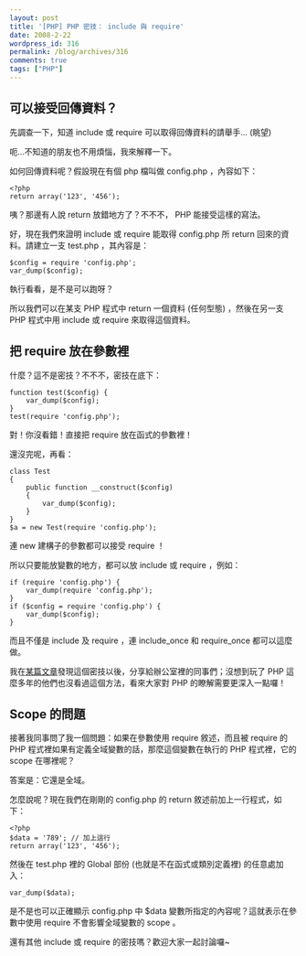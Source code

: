 ```yaml
---
layout: post
title: '[PHP] PHP 密技： include 與 require'
date: 2008-2-22
wordpress_id: 316
permalink: /blog/archives/316
comments: true
tags: ["PHP"]
---
```


## 可以接受回傳資料？

先調查一下，知道 include 或 require 可以取得回傳資料的請舉手... (眺望)

呃...不知道的朋友也不用煩惱，我來解釋一下。

<!--more-->

如何回傳資料呢？假設現在有個 php 檔叫做 config.php ，內容如下：

```
<?php
return array('123', '456');

```

咦？那邊有人說 return 放錯地方了？不不不， PHP 能接受這樣的寫法。

好，現在我們來證明 include 或 require 能取得 config.php 所 return 回來的資料。請建立一支 test.php ，其內容是：

```
$config = require 'config.php';
var_dump($config);

```

執行看看，是不是可以跑呀？

所以我們可以在某支 PHP 程式中 return 一個資料 (任何型態) ，然後在另一支 PHP 程式中用 include 或 require 來取得這個資料。 

## 把 require 放在參數裡 

什麼？這不是密技？不不不，密技在底下：

```
function test($config) {
    var_dump($config);
}
test(require 'config.php');

```

對！你沒看錯！直接把 require 放在函式的參數裡！

還沒完呢，再看：

```
class Test
{
    public function __construct($config)
    {
        var_dump($config);
    }
}
$a = new Test(require 'config.php');

```

連 new 建構子的參數都可以接受 require ！

所以只要能放變數的地方，都可以放 include 或 require ，例如：

```
if (require 'config.php') {
    var_dump(require 'config.php');
}
if ($config = require 'config.php') {
    var_dump($config);
}

```

而且不僅是 include 及 require ，連 include_once 和 require_once 都可以這麼做。

我在[某篇文章](http://blog.astrumfutura.com/archives/340-The-Zend-Framework,-Dependency-Injection-and-Zend_Di.html)發現這個密技以後，分享給辦公室裡的同事們；沒想到玩了 PHP 這麼多年的他們也沒看過這個方法，看來大家對 PHP 的瞭解需要更深入一點囉！

## Scope 的問題 

接著我同事問了我一個問題：如果在參數使用 require 敘述，而且被 require 的 PHP 程式裡如果有定義全域變數的話，那麼這個變數在執行的 PHP 程式裡，它的 scope 在哪裡呢？

答案是：它還是全域。

怎麼說呢？現在我們在剛剛的 config.php 的 return 敘述前加上一行程式，如下：

```
<?php
$data = '789'; // 加上這行
return array('123', '456');

```

然後在 test.php 裡的 Global 部份 (也就是不在函式或類別定義裡) 的任意處加入：

```
var_dump($data);

```

是不是也可以正確顯示 config.php 中 $data 變數所指定的內容呢？這就表示在參數中使用 require 不會影響全域變數的 scope 。

還有其他 include 或 require 的密技嗎？歡迎大家一起討論囉~

